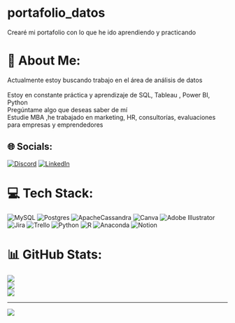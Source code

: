 # portafolio_datos
Crearé mi portafolio con lo que he ido aprendiendo y practicando
# 💫 About Me:
Actualmente estoy buscando trabajo en el área de análisis de datos<br><br>Estoy en constante práctica y aprendizaje de  SQL, Tableau , Power BI, Python<br>Pregúntame algo que deseas saber de mí<br>Estudie MBA ,he trabajado en marketing, HR, consultorías, evaluaciones para empresas y emprendedores <br>


## 🌐 Socials:
[![Discord](https://img.shields.io/badge/Discord-%237289DA.svg?logo=discord&logoColor=white)](https://discord.gg/nanaccs12) [![LinkedIn](https://img.shields.io/badge/LinkedIn-%230077B5.svg?logo=linkedin&logoColor=white)](https://linkedin.com/in/https://www.linkedin.com/in/maryvid/) 

# 💻 Tech Stack:
![MySQL](https://img.shields.io/badge/mysql-%2300f.svg?style=for-the-badge&logo=mysql&logoColor=white) ![Postgres](https://img.shields.io/badge/postgres-%23316192.svg?style=for-the-badge&logo=postgresql&logoColor=white) ![ApacheCassandra](https://img.shields.io/badge/cassandra-%231287B1.svg?style=for-the-badge&logo=apache-cassandra&logoColor=white) ![Canva](https://img.shields.io/badge/Canva-%2300C4CC.svg?style=for-the-badge&logo=Canva&logoColor=white) ![Adobe Illustrator](https://img.shields.io/badge/adobeillustrator-%23FF9A00.svg?style=for-the-badge&logo=adobeillustrator&logoColor=white) ![Jira](https://img.shields.io/badge/jira-%230A0FFF.svg?style=for-the-badge&logo=jira&logoColor=white) ![Trello](https://img.shields.io/badge/Trello-%23026AA7.svg?style=for-the-badge&logo=Trello&logoColor=white) ![Python](https://img.shields.io/badge/python-3670A0?style=for-the-badge&logo=python&logoColor=ffdd54) ![R](https://img.shields.io/badge/r-%23276DC3.svg?style=for-the-badge&logo=r&logoColor=white) ![Anaconda](https://img.shields.io/badge/Anaconda-%2344A833.svg?style=for-the-badge&logo=anaconda&logoColor=white) ![Notion](https://img.shields.io/badge/Notion-%23000000.svg?style=for-the-badge&logo=notion&logoColor=white)
# 📊 GitHub Stats:
![](https://github-readme-stats.vercel.app/api?username=nanaccs&theme=dark&hide_border=false&include_all_commits=true&count_private=false)<br/>
![](https://github-readme-streak-stats.herokuapp.com/?user=nanaccs&theme=dark&hide_border=false)<br/>
![](https://github-readme-stats.vercel.app/api/top-langs/?username=nanaccs&theme=dark&hide_border=false&include_all_commits=true&count_private=false&layout=compact)

---
[![](https://visitcount.itsvg.in/api?id=nanaccs&icon=9&color=3)](https://visitcount.itsvg.in)

<!-- Proudly created with GPRM ( https://gprm.itsvg.in ) -->
